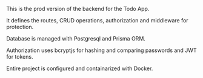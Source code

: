 This is the prod version of the backend for the Todo App.

It defines the routes, CRUD operations, authorization and middleware for protection.

Database is managed with Postgresql and Prisma ORM.

Authorization uses bcryptjs for hashing and comparing passwords and JWT for tokens.

Entire project is configured and containarized with Docker.
